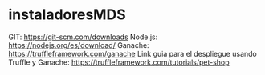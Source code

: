 # instaladoresMDS

GIT: https://git-scm.com/downloads
Node.js: https://nodejs.org/es/download/
Ganache: https://truffleframework.com/ganache
Link guia para el despliegue usando Truffle y Ganache: https://truffleframework.com/tutorials/pet-shop
